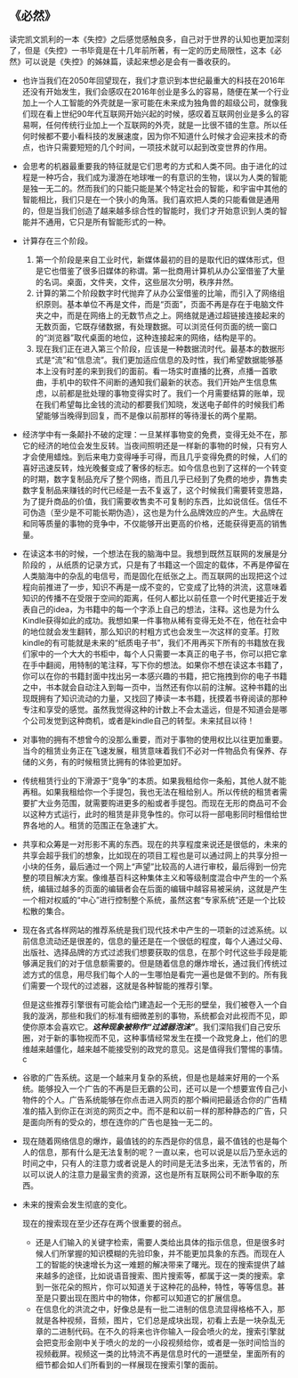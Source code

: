 ## 《必然》

​    读完凯文凯利的一本《失控》之后感觉感触良多，自己对于世界的认知也更加深刻了，但是《失控》一书毕竟是在十几年前所著，有一定的历史局限性，这本《必然》可以说是《失控》的姊妹篇，读起来想必是会有一番收获的。

* 也许当我们在2050年回望现在，我们才意识到本世纪最重大的科技在2016年还没有开始发生，我们会感叹在2016年创业是多么的容易，随便在某一个行业加上一个人工智能的外壳就是一家可能在未来成为独角兽的超级公司，就像我们现在看上世纪90年代互联网开始兴起的时候，感叹着互联网创业是多么的容易啊，任何传统行业加上一个互联网的外壳，就是一比很不错的生意。所以任何时候都不要小看科技的发展速度，因为你不知道什么时候才会迎来技术的奇点，也许只需要短短的几个时间，一项技术就可以起到改变世界的作用。


* 会思考的机器最重要我的特征就是它们思考的方式和人类不同。由于进化的过程是一种巧合，我们成为漫游在地球唯一的有意识的生物，误以为人类的智能是独一无二的。然而我们的只能只能是某个特定社会的智能，和宇宙中其他的智能相比，我们只是在一个狭小的角落。我们喜欢把人类的只能看做是通用的，但是当我们创造了越来越多综合性的智能时，我们才开始意识到人类的智能并不通用，它只是所有智能形式的一种。

* 计算存在三个阶段。
  1. 第一个阶段是来自工业时代，新媒体最初的目的是取代旧的媒体形式，但是它也借鉴了很多旧媒体的称谓。第一批商用计算机从办公室借鉴了大量的名词。桌面，文件夹，文件，这些层次分明，秩序井然。
  2. 计算的第二个阶段数字时代抛弃了从办公室借鉴的比喻，而引入了网络组织原则。基本单位不再是文件，而是“页面”，页面不再是存在于电脑文件夹之中，而是在网络上的无数节点之上。网络就是通过超链接连接起来的无数页面，它既存储数据，有处理数据。可以浏览任何页面的统一窗口的“浏览器”取代桌面的地位，这种连接起来的网络，结构是平的。
  3. 现在我们正在进入第三个阶段，应该是一种数据流时代。最基本的数据形式是“流”和“信息流”。我们更加适应信息的及时性，我们希望数据能够基本上没有时差的来到我们的面前。看一场实时直播的比赛，点播一首歌曲，手机中的软件不间断的通知我们最新的状态。我们开始产生信息焦虑，以前都是批处理的事物变得实时了。我们一个月需要结算的账单，现在我们希望每比金钱的流动的都要我们知晓，发送电子邮件的时候我们希望能够当晚得到回复，而不是像以前那样的等待漫长的两个星期。

* 经济学中有一条颠扑不破的定理：一旦某样事物变的免费，变得无处不在，那它的经济的地位会发生反转。当夜间照明还是一样新的事物的时候，只有穷人才会使用蜡烛。到后来电力变得唾手可得，而且几乎变得免费的时候，人们的喜好迅速反转，烛光晚餐变成了奢侈的标志。如今信息也到了这样的一个转变的时期，数字复制品充斥了整个网络，而且几乎已经到了免费的地步，靠售卖数字复制品来赚钱的时代已经是一去不复返了，这个时候我们需要转变思路，为了提升商品的价值，我们需要收售卖不可复制的东西，比如说信任。信任不可伪造（至少是不可能长期伪造），这也是为什么品牌效应的产生。大品牌在和同等质量的事物的竞争中，不仅能够开出更高的价格，还能获得更高的销售量。

* 在读这本书的时候，一个想法在我的脑海中显。我想到既然互联网的发展是分阶段的 ，从纸质的记录方式，只是有了书籍这一个固定的载体，不再是停留在人类脑海中的杂乱的电信号，而是固化在纸张之上。而互联网的出现把这个过程向前推进了一步，知识不再是一成不变的，它变成了比特的洪流，这意味着知识的传播不在受限于空间的距离，任何人都比以前任意一个时代更接近于发表自己的idea，为书籍中的每一个字添上自己的想法，注释。这也是为什么Kindle获得如此的成功。我想如果一件事物从稀有变得无处不在，他在社会中的地位就会发生翻转，那么知识的村粗方式也会发生一次这样的变革。打败kindle的有可能就是未来的“纸质电子书”，我们不用再买下所有的书籍放在我们家中的一个大大的书柜中，每个人只需要一本真正的电子书，你可以把它拿在手中翻阅，用特制的笔注释，写下你的想法。如果你不想在读这本书籍了，你可以在你的书籍封面中找出另一本感兴趣的书籍，把它拖拽到你的电子书籍之中，书本就会自动注入到每一页中，当然还有你以前的注解。这种书籍的出现既拥有了知识流动的力量，又找回了捧读一本书籍，抚摸着书脊阅读的那种专注和享受的感觉。虽然我觉得这种的计数上不会太遥远，但是不知道会是哪个公司发觉到这种商机，或者是kindle自己的转型。未来拭目以待！

* 对事物的拥有不想曾今的没那么重要，而对于事物的使用权比以往更加重要。当今的租赁业务正在飞速发展，租赁意味着我们不必对一件物品负有保养、存储的义务，有的时候租赁比拥有的体验更加好。

* 传统租赁行业的下滑源于“竞争”的本质。如果我租给你一条船，其他人就不能再租。如果我租给你一个手提包，我也无法在租给别人。所以传统的租赁者需要扩大业务范围，就需要购进更多的船或者手提包。而现在无形的商品可不会以这种方式运行，此时的租赁是非竞争性的。你可以将一部电影同时租借给世界各地的人。租赁的范围正在急速扩大。

* 共享和众筹是一对形影不离的东西。现在的共享程度来说还是很低的，未来的共享会超乎我们的想象，比如现在的项目工程也是可以通过网上的共享分担一小块的任务，最后通过一个网上“声望”比较高的人进行审校，最后得到一份完整的项目解决方案。像维基百科这种集体主义和等级制度混合中产生的一个系统，编辑过越多的页面的编辑者会在后面的编辑中越容易被采纳，这就是产生一个相对权威的“中心”进行控制整个系统，虽然这套“专家系统”还是一个比较松散的集合。

* 现在各式各样网站的推荐系统是我们现代技术中产生的一项新的过滤系统。以前信息流动还是很差的，信息的量还是在一个很低的程度，每个人通过父母、出版社、选择品牌的方式过滤我们想要获取的信息，在那个时代这些手段是能够满足我们的对于信息额需要的。但是随着信息的爆炸增长，通过我们传统过滤方式的信息，用尽我们每个人的一生哪怕是看完一遍也是做不到的。所有我们需要一个现代的过滤器，这就是各种智能的推荐引擎。

  但是这些推荐引擎很有可能会给门建造起一个无形的壁垒，我们被卷入一个自我的漩涡，那些和我们的标准有细微差别的事物，系统都会对此视而不见，即使你原本会喜欢它。__*这种现象被称作“过滤器泡沫”*__。我们深陷我们自己安乐圈，对于新的事物视而不见，这种事情经常发生在摸一个政党身上，他们的思维越来越僵化，越来越不能接受别的政党的意见。这是值得我们警惕的事情。c

* 谷歌的广告系统。这是一个越来月复杂的系统，但是也是越来好用的一个系统。能够投入一个广告的不再是巨无霸的公司，还可以是一个想要宣传自己小物件的个人。广告系统能够在你点击进入网页的那个瞬间把最适合你的广告精准的插入到你正在浏览的网页之中。而不是和以前一样的那种静态的广告，只是面向所有的受众的，想在连你的广告也是独一无二的。

* 现在随着网络信息的爆炸，最值钱的的东西是你的信息，最不值钱的也是每个人的信息，那有什么是无法复制的呢？一直以来，也可以说是以后乃至永远的时间之中，只有人的注意力或者说是人的时间是无法多出来，无法节省的，所以可以说人的注意力是最宝贵的资源，这也是所有互联网公司不断争取的东西。

* 未来的搜索会发生彻底的变化。

  现在的搜索现在至少还存在两个很重要的弱点。

  * 还是人们输入的关键字检索，需要人类给出具体的指示信息，但是很多时候人们所掌握的知识模糊的先验印象，并不能更加具象的东西。而现在人工的智能的快速增长为这一难题的解决带来了曙光。现在的搜索提供了越来越多的途径，比如说语音搜索、图片搜索等，都属于这一类的搜索。拿到一张花朵的照片，你可以知道关于这种花的品种，特性，等等信息。甚至是只要出现在图片中的物体，你都可以知道它的扩展信息。
  * 在信息化的洪流之中，好像总是有一批二进制的信息流显得格格不入，那就是各种视频，音频，图片，它们总是成块出现，初看上去是一块杂乱无章的二进制代码。在不久的将来也许你输入一段会喷火的龙，搜索引擎就会把变形金刚中关于喷火的龙的一小段视频给你，或者是一张时间恰当的视频截屏。视频这一类的比特流不再是信息时代的一道壁垒，里面所有的细节都会如人们所看到的一样展现在搜索引擎的面前。